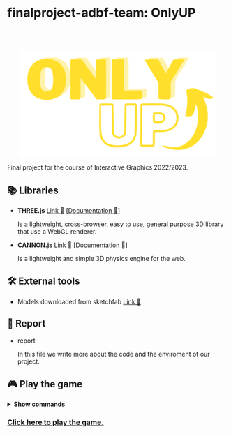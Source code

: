 # finalproject-adbf-team: OnlyUP

<br />
<br />
<p align="center">
    <img  title="Onlyup" src="start/ONLY.png" width="450">
  </a>
</p>

Final project for the course of Interactive Graphics 2022/2023.

## 📚 Libraries

-   **THREE.js** [Link 🔗](https://threejs.org/) [[Documentation 🔗](https://threejs.org/docs/)]

    Is a lightweight, cross-browser, easy to use, general purpose 3D library that use a WebGL renderer.

-   **CANNON.js** [Link 🔗](https://schteppe.github.io/cannon.js/) [[Documentation 🔗](https://schteppe.github.io/cannon.js/docs/)]

    Is a lightweight and simple 3D physics engine for the web.

## 🛠️ External tools

-   Models downloaded from sketchfab [Link 🔗](https://sketchfab.com/)

## 📜 Report

-   report 

    In this file we write more about the code and the enviroment of our project.


## 🎮 Play the game

<details><summary><b>Show commands</b></summary>

- `W` `A` `S` `D`: directional movement
- `SPACE`: jump
- `SHIFT`: run

</details>



### [Click here to play the game.](https://sapienzainteractivegraphicscourse.github.io/finalproject-adbf-team/)
